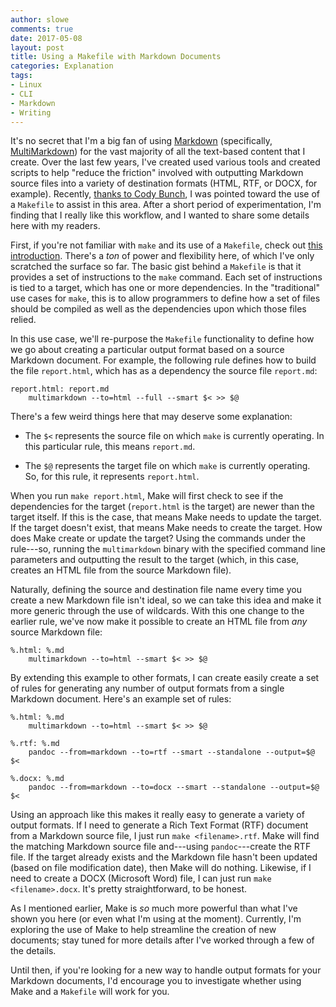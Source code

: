 ```yaml
---
author: slowe
comments: true
date: 2017-05-08
layout: post
title: Using a Makefile with Markdown Documents
categories: Explanation
tags:
- Linux
- CLI
- Markdown
- Writing
---
```


It's no secret that I'm a big fan of using [Markdown][link-1] (specifically, [MultiMarkdown][link-2]) for the vast majority of all the text-based content that I create. Over the last few years, I've created used various tools and created scripts to help "reduce the friction" involved with outputting Markdown source files into a variety of destination formats (HTML, RTF, or DOCX, for example). Recently, [thanks to Cody Bunch][link-3], I was pointed toward the use of a `Makefile` to assist in this area. After a short period of experimentation, I'm finding that I really like this workflow, and I wanted to share some details here with my readers.

First, if you're not familiar with `make` and its use of a `Makefile`, check out [this introduction][link-4]. There's a _ton_ of power and flexibility here, of which I've only scratched the surface so far. The basic gist behind a `Makefile` is that it provides a set of instructions to the `make` command. Each set of instructions is tied to a target, which has one or more dependencies. In the "traditional" use cases for `make`, this is to allow programmers to define how a set of files should be compiled as well as the dependencies upon which those files relied.

In this use case, we'll re-purpose the `Makefile` functionality to define how we go about creating a particular output format based on a source Markdown document. For example, the following rule defines how to build the file `report.html`, which has as a dependency the source file `report.md`:

    report.html: report.md
        multimarkdown --to=html --full --smart $< >> $@

There's a few weird things here that may deserve some explanation:

* The `$<` represents the source file on which `make` is currently operating. In this particular rule, this means `report.md`.

* The `$@` represents the target file on which `make` is currently operating. So, for this rule, it represents `report.html`.

When you run `make report.html`, Make will first check to see if the dependencies for the target (`report.html` is the target) are newer than the target itself. If this is the case, that means Make needs to update the target. If the target doesn't exist, that means Make needs to create the target. How does Make create or update the target? Using the commands under the rule---so, running the `multimarkdown` binary with the specified command line parameters and outputting the result to the target (which, in this case, creates an HTML file from the source Markdown file).

Naturally, defining the source and destination file name every time you create a new Markdown file isn't ideal, so we can take this idea and make it more generic through the use of wildcards. With this one change to the earlier rule, we've now make it possible to create an HTML file from _any_ source Markdown file:

    %.html: %.md
        multimarkdown --to=html --smart $< >> $@

By extending this example to other formats, I can create easily create a set of rules for generating any number of output formats from a single Markdown document. Here's an example set of rules:

    %.html: %.md
        multimarkdown --to=html --smart $< >> $@

    %.rtf: %.md
        pandoc --from=markdown --to=rtf --smart --standalone --output=$@ $<

    %.docx: %.md
        pandoc --from=markdown --to=docx --smart --standalone --output=$@ $<

Using an approach like this makes it really easy to generate a variety of output formats. If I need to generate a Rich Text Format (RTF) document from a Markdown source file, I just run `make <filename>.rtf`. Make will find the matching Markdown source file and---using `pandoc`---create the RTF file. If the target already exists and the Markdown file hasn't been updated (based on file modification date), then Make will do nothing. Likewise, if I need to create a DOCX (Microsoft Word) file, I can just run `make <filename>.docx`. It's pretty straightforward, to be honest.

As I mentioned earlier, Make is _so_ much more powerful than what I've shown you here (or even what I'm using at the moment). Currently, I'm exploring the use of Make to help streamline the creation of new documents; stay tuned for more details after I've worked through a few of the details.

Until then, if you're looking for a new way to handle output formats for your Markdown documents, I'd encourage you to investigate whether using Make and a `Makefile` will work for you.



[link-1]: http://daringfireball.com/markdown/
[link-2]: http://fletcherpenny.net/multimarkdown/
[link-3]: http://blog.codybunch.com/2017/04/17/On-Computerized-Note-Taking/
[link-4]: https://www.digitalocean.com/community/tutorials/how-to-use-makefiles-to-automate-repetitive-tasks-on-an-ubuntu-vps
